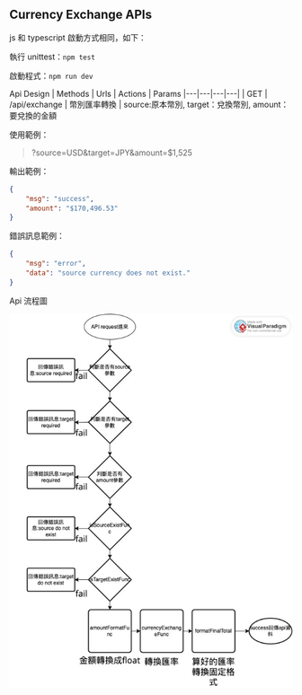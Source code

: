 ## Currency Exchange APIs

js 和 typescript 啟動方式相同，如下：

執行 unittest：`npm test`

啟動程式：`npm run dev`

Api Design
| Methods | Urls | Actions | Params
|---|---|---|---|
| GET | /api/exchange | 幣別匯率轉換 | source:原本幣別, target：兌換幣別, amount：要兌換的金額

使用範例：

> ?source=USD&target=JPY&amount=$1,525

輸出範例：

```json
{
    "msg": "success",
    "amount": "$170,496.53"
}
```

錯誤訊息範例：

```json
{
    "msg": "error",
    "data": "source currency does not exist."
}
```

Api 流程圖

![logic-process](./github-png/api-logic.jpg)

